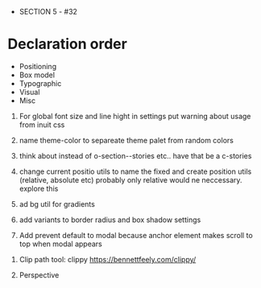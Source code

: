 <!-- CURRENTLY ON -->

- SECTION 5 - #32


<!-- CSS GUIDELINES  -->

# Declaration order

- Positioning
- Box model
- Typographic
- Visual
- Misc



<!-- TODO FOR CSS BOILERPLATE -->

1. For global font size and line hight in settings put warning about usage from inuit css

2. name theme-color to separeate theme palet from random colors

3. think about instead of o-section--stories etc.. have that be a c-stories 

4. change current positio  utils to name the fixed and create position utils (relative, absolute etc) probably only relative would ne neccessary. explore this

5. ad bg util for gradients

6. add variants to border radius and box shadow settings

7. Add prevent default to modal because anchor element makes scroll to top when modal appears
<!-- CSS NOTES -->


1. Clip path tool: clippy
   https://bennettfeely.com/clippy/

2. Perspective





<!-- NOTABLE CSS  -->


<!-- clip path:
clip-path: polygon(0 0, 100% 0, 100% 75vh, 0 100%); -->


<!-- Backgorund-clip  -->

 <!-- background-image: linear-gradient(to right, var(--color-primary-highlight), var(--color-primary-shadow));
  -webkit-background-clip: text;
  color: transparent; -->